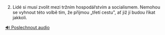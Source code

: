 
2. Lidé si musí zvolit mezi tržním hospodářstvím a socialismem. Nemohou se vyhnout této volbě tím, že přijmou „třetí cestu", ať již jí budou říkat jakkoli.

[🔊 Poslechnout audio](/data/7-paragraphs/audio/chapter_168/para_008-2-Lid-si-mus-zvolit-mezi-trnm-hospodstvm-a.mp3)
